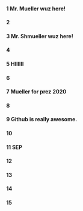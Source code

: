 #### 1 Mr. Mueller wuz here!
#### 2
#### 3 Mr. Shmueller wuz here!
#### 4
#### 5 HIIIIII
#### 6
#### 7 Mueller for prez 2020
#### 8
#### 9 Github is really awesome.
#### 10
#### 11 SEP
#### 12
#### 13
#### 14
#### 15